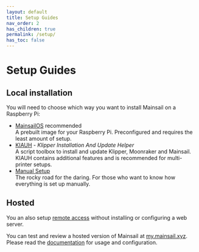 ```yaml
---
layout: default
title: Setup Guides
nav_order: 2
has_children: true
permalink: /setup/
has_toc: false
---
```

# Setup Guides

## Local installation
You will need to choose which way you want to install Mainsail on a Raspberry Pi:

- [MainsailOS](mainsail-os.md) <span class="label label-red">recommended</span>  
	A prebuilt image for your Raspberry Pi. Preconfigured and requires the least amount of setup.
- [KIAUH](kiauh.md) - _Klipper Installation And Update Helper_  
	A script toolbox to install and update Klipper, Moonraker and Mainsail. KIAUH contains additional features and is recommended for multi-printer setups.
- [Manual Setup](manual-setup/index.md)  
	The rocky road for the daring.  For those who want to know how everything is set up manually.

## Hosted

You an also setup [remote access](/quicktips/remote-access) without installing or configuring a web server.

You can test and review a hosted version of Mainsail at [my.mainsail.xyz](http://my.mainsail.xyz). Please read the [documentation](/setup/mainsail-hosted) for usage and configuration. 
